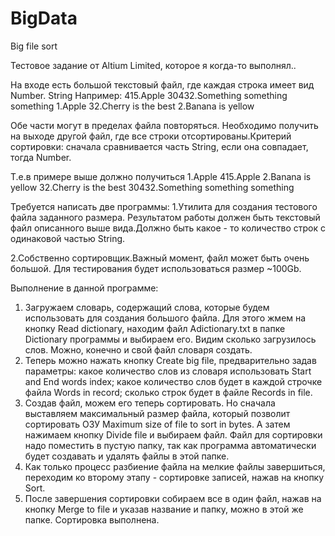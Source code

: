 # BigData
Big file sort

Тестовое задание от Altium Limited, которое я когда-то выполнял..

На входе есть большой текстовый файл, где каждая строка имеет вид Number. String 
Например:
415.Apple
30432.Something something something
1.Apple
32.Cherry is the best
2.Banana is yellow

Обе части могут в пределах файла повторяться. Необходимо получить на выходе другой файл, где все строки отсортированы.Критерий сортировки: сначала сравнивается часть String, если она совпадает, тогда Number.

Т.е.в примере выше должно получиться
1.Apple
415.Apple
2.Banana is yellow
32.Cherry is the best
30432.Something something something

Требуется написать две программы:
1.Утилита для создания тестового файла заданного размера. Результатом работы должен быть текстовый файл описанного выше вида.Должно быть какое - то количество строк с одинаковой частью String.

2.Собственно сортировщик.Важный момент, файл может быть очень большой. Для тестирования будет использоваться размер ~100Gb.

Выполнение в данной программе:
1) Загружаем словарь, содержащий слова, которые будем использовать для создания большого файла.
Для этого жмем на кнопку Read dictionary, находим файл Adictionary.txt в папке Dictionary программы и выбираем его.
Видим сколько загрузилось слов. Можно, конечно и свой файл словаря создать.
2) Теперь можно нажать кнопку Create big file, предварительно задав параметры:
какое количество слов из словаря использовать Start and End words index;
какое количество слов будет в каждой строчке файла Words in record;
сколько строк будет в файле Records in file.
3) Создав файл, можем его теперь сортировать. Но сначала выставляем максимальный размер файла, который позволит сортировать ОЗУ Maximum size of file to sort in bytes.
А затем нажимаем кнопку Divide file и выбираем файл. Файл для сортировки надо поместить в пустую папку, так как программа автоматически будет создавать и удалять файлы в этой папке.
4) Как только процесс разбиение файла на мелкие файлы завершиться, переходим ко второму этапу - сортировке записей, нажав на кнопку Sort.
5) После завершения сортировки собираем все в один файл, нажав на кнопку Merge to file и указав название и папку, можно в этой же папке.
Сортировка выполнена.

